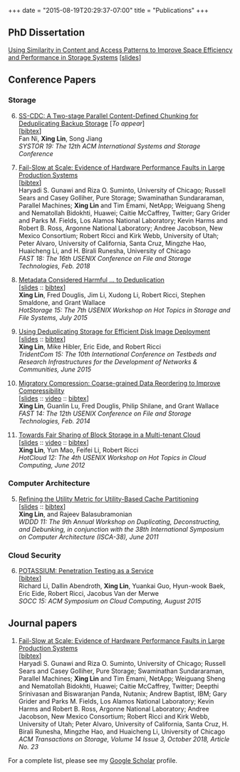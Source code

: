+++
date = "2015-08-19T20:29:37-07:00"
title = "Publications"
+++

## PhD Dissertation  
[Using Similarity in Content and Access Patterns to Improve Space Efficiency and Performance in Storage Systems][phd-thesis] [[slides][phd-slides]]

## Conference Papers  

### Storage
6. [SS-CDC: A Two-stage Parallel Content-Defined Chunking for Deduplicating Backup Storage][systor19] [*To appear*]  
[[bibtex][systor19-bib]]   
Fan Ni, **Xing Lin**, Song Jiang  
*SYSTOR 19: The 12th ACM International Systems and Storage Conference*

5. [Fail-Slow at Scale: Evidence of Hardware Performance Faults in Large Production Systems][fast18]  
[[bibtex][fast18-bib]]  
Haryadi S. Gunawi and Riza O. Suminto, University of Chicago; Russell Sears and Casey Golliher, Pure Storage; Swaminathan Sundararaman, Parallel Machines; **Xing Lin** and Tim Emami, NetApp; Weiguang Sheng and Nematollah Bidokhti, Huawei; Caitie McCaffrey, Twitter; Gary Grider and Parks M. Fields, Los Alamos National Laboratory; Kevin Harms and Robert B. Ross, Argonne National Laboratory; Andree Jacobson, New Mexico Consortium; Robert Ricci and Kirk Webb, University of Utah; Peter Alvaro, University of California, Santa Cruz, Mingzhe Hao, Huaicheng Li, and H. Birali Runesha, University of Chicago  
*FAST 18: The 16th USENIX Conference on File and Storage Technologies, Feb. 2018*  

1. [Metadata Considered Harmful ... to Deduplication][hotstorage15]  
[[slides][hotstorage15-slides] :: [bibtex][hotstorage15-bib]]  
**Xing Lin**, Fred Douglis, Jim Li, Xudong Li, Robert Ricci, Stephen Smaldone, and Grant Wallace  
*HotStorage 15: The 7th USENIX Workshop on Hot Topics in Storage and File Systems, July 2015*  

2. [Using Deduplicating Storage for Efficient Disk Image Deployment][tridentcom15]  
[[slides][tridentcom15-slides] :: [bibtex][tridentcom15-bib]]   
**Xing Lin**, Mike Hibler, Eric Eide, and Robert Ricci     
*TridentCom 15: The 10th International Conference on Testbeds and Research Infrastructures for the Development of Networks & Communities, June 2015*  

3. [Migratory Compression: Coarse-grained Data Reordering to Improve Compressibility][mc-paper]  
[[slides][mc-slides] :: [video][mc-video] :: [bibtex][fast14-bib]]  
**Xing Lin**, Guanlin Lu, Fred Douglis, Philip Shilane, and Grant Wallace  
*FAST 14: The 12th USENIX Conference on File and Storage Technologies, Feb. 2014*  
  
4. [Towards Fair Sharing of Block Storage in a Multi-tenant Cloud][hotcloud12-paper]  
[[slides][hotcloud12-slides] :: [video][hotcloud12-video] :: [bibtex][hotcloud12-bib]]  
**Xing Lin**, Yun Mao, Feifei Li, Robert Ricci  
*HotCloud 12: The 4th USENIX Workshop on Hot Topics in Cloud Computing, June 2012*  

### Computer Architecture
5. [Refining the Utility Metric for Utility-Based Cache Partitioning][wddd11-paper]  
[[slides][wddd11-slides] :: [bibtex][wddd11-bibtex]]  
**Xing Lin**, and Rajeev Balasubramonian  
*WDDD 11: The 9th Annual Workshop on Duplicating, Deconstructing, and
Debunking, in conjunction with the 38th International Symposium on Computer Architecture (ISCA-38), June 2011*

### Cloud Security
6. [POTASSIUM: Penetration Testing as a Service][socc15]  
[[bibtex][socc15-bib]]   
Richard Li, Dallin Abendroth, **Xing Lin**, Yuankai Guo, Hyun-wook Baek, Eric Eide, Robert Ricci, Jacobus Van der Merwe   
*SOCC 15: ACM Symposium on Cloud Computing, August 2015*

## Journal papers
1. [Fail-Slow at Scale: Evidence of Hardware Performance Faults in Large Production Systems][tos18]  
[[bibtex][tos18-bib]]  
Haryadi S. Gunawi and Riza O. Suminto, University of Chicago; Russell Sears and Casey Golliher, Pure Storage; Swaminathan Sundararaman, Parallel Machines; **Xing Lin** and Tim Emami, NetApp; Weiguang Sheng and Nematollah Bidokhti, Huawei; Caitie McCaffrey, Twitter; Deepthi Srinivasan	and Biswaranjan Panda,	Nutanix; Andrew Baptist, IBM; Gary Grider and Parks M. Fields, Los Alamos National Laboratory; Kevin Harms and Robert B. Ross, Argonne National Laboratory; Andree Jacobson, New Mexico Consortium; Robert Ricci and Kirk Webb, University of Utah; Peter Alvaro, University of California, Santa Cruz, H. Birali Runesha, Mingzhe Hao, and Huaicheng Li, University of Chicago  
*ACM Transactions on Storage, Volume 14 Issue 3, October 2018, Article No. 23*  

For a complete list, please see my [Google Scholar](http://scholar.google.com/citations?user=hXf2D_wAAAAJ "Scholar") profile.

[phd-thesis]: http://www.cs.utah.edu/~xinglin/papers/Xing-thesis.pdf
[phd-slides]: http://www.cs.utah.edu/~xinglin/papers/defense-slides.pdf
[systor19]: ../papers/systor19-final.pdf
[systor19-bib]: ../papers/bibtex/systor19.bib

[tos18]: https://doi.org/10.1145/3242086
[tos18-bib]: ../papers/bibtex/tos18.bib
[fast18]: ../papers/fast18.pdf
[fast18-bib]: ../papers/bibtex/fast18.bib

[hotstorage15]: http://www.cs.utah.edu/~xinglin/papers/hotstorage_final.pdf
[hotstorage15-slides]: http://www.cs.utah.edu/~xinglin/papers/hotstorage15-slides.pdf
[hotstorage15-poster]: http://www.cs.utah.edu/~xinglin/papers/hotstorage15-poster.pdf
[hotstorage15-bib]: ../papers/bibtex/hotstorage15.bib

[tridentcom15]: http://www.cs.utah.edu/~xinglin/papers/tridentcom15_final.pdf
[tridentcom15-slides]: http://www.cs.utah.edu/~xinglin/papers/tridentcom15_slides.pptx
[tridentcom15-bib]: http://www.cs.utah.edu/~xinglin/papers/bibtex/tridentcom15.bib

[socc15]: http://www.cs.utah.edu/~xinglin/papers/socc15-preprint.pdf
[socc15-bib]: ../papers/bibtex/socc15.bib

[mc-paper]: ../papers/fast14_final129.pdf
[mc-slides]: ../papers/fast14_slides.pdf
[fast14-bib]: ../papers/bibtex/fast14.bib
[mc-video]: https://www.usenix.org/conference/fast14/technical-sessions/presentation/lin

[hotcloud12-paper]: ../papers/hotcloud12_final.pdf
[hotcloud12-slides]: ../papers/hotcloud12_slides.pdf
[hotcloud12-bib]: ../papers/bibtex/hotcloud12.bib
[hotcloud12-video]: https://www.usenix.org/conference/hotcloud12/workshop-program/presentation/lin

[wddd11-paper]: ../papers/wddd11_final.pdf
[wddd11-slides]: ../papers/wddd11_slides.pdf
[wddd11-bibtex]: ../papers/bibtex/wddd11.bib

[sosp11-summary]: ../papers/sosp11_final.pdf
[sosp11-poster]: ../papers/sosp11_poster.pdf
[nfs-connector]: http://www.netapp.com/us/media/tr-4382.pdf
